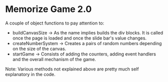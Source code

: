 # Memorize Game 2.0

A couple of object functions to pay attention to:
- buildCanvasSize -> As the name implies builds the div blocks. It is called once the page is loaded
and once the slide bar's value changes.
- createNumberSystem -> Creates a pairs of random numbers depending on the size of the canvas.
- startGame -> Consists of adding the counters, adding event handlers and the overall mechanism of the game.

Note: Various methods not explained above are pretty much self explanatory in the code.
